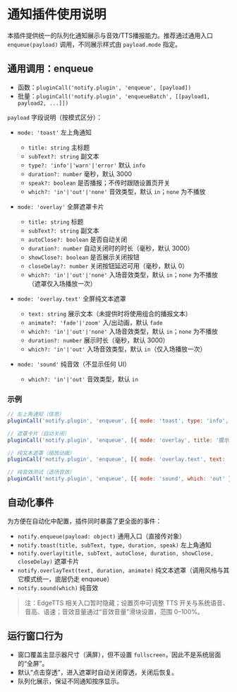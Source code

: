 # 通知插件使用说明

本插件提供统一的队列化通知展示与音效/TTS播报能力。推荐通过通用入口 `enqueue(payload)` 调用，不同展示样式由 `payload.mode` 指定。

## 通用调用：enqueue

- 函数：`pluginCall('notify.plugin', 'enqueue', [payload])`
- 批量：`pluginCall('notify.plugin', 'enqueueBatch', [[payload1, payload2, ...]])`

`payload` 字段说明（按模式区分）：

- `mode: 'toast'` 左上角通知
  - `title: string` 主标题
  - `subText?: string` 副文本
  - `type?: 'info'|'warn'|'error'` 默认 `info`
  - `duration?: number` 毫秒，默认 3000
  - `speak?: boolean` 是否播报；不传时跟随设置页开关
  - `which?: 'in'|'out'|'none'` 音效类型，默认 `in`；`none` 为不播放

- `mode: 'overlay'` 全屏遮罩卡片
  - `title: string` 标题
  - `subText?: string` 副文本
  - `autoClose?: boolean` 是否自动关闭
  - `duration?: number` 自动关闭时的时长（毫秒，默认 3000）
  - `showClose?: boolean` 是否展示关闭按钮
  - `closeDelay?: number` 关闭按钮延迟可用（毫秒，默认 0）
  - `which?: 'in'|'out'|'none'` 入场音效类型，默认 `in`；`none` 为不播放（遮罩仅入场播放一次）

- `mode: 'overlay.text'` 全屏纯文本遮罩
  - `text: string` 展示文本（未提供时将使用组合的播报文本）
  - `animate?: 'fade'|'zoom'` 入/出动画，默认 `fade`
  - `which?: 'in'|'out'|'none'` 入场音效类型，默认 `in`；`none` 为不播放
  - `duration?: number` 展示时长（毫秒，默认 3000）
  - `which?: 'in'|'out'` 入场音效类型，默认 `in`（仅入场播放一次）

- `mode: 'sound'` 纯音效（不显示任何 UI）
  - `which?: 'in'|'out'` 音效类型，默认 `in`

### 示例

```js
// 左上角通知（信息）
pluginCall('notify.plugin', 'enqueue', [{ mode: 'toast', type: 'info', title: '信息通知', subText: '这是一个示例', duration: 2500 }]);

// 遮罩卡片（自动关闭）
pluginCall('notify.plugin', 'enqueue', [{ mode: 'overlay', title: '提示', subText: '即将开始', autoClose: true, duration: 3000 }]);

// 纯文本遮罩（缩放动画）
pluginCall('notify.plugin', 'enqueue', [{ mode: 'overlay.text', text: '请安静', animate: 'zoom', duration: 2000 }]);

// 纯音效测试（退场音效）
pluginCall('notify.plugin', 'enqueue', [{ mode: 'sound', which: 'out' }]);
```

## 自动化事件

为方便在自动化中配置，插件同时暴露了更全面的事件：

- `notify.enqueue(payload: object)` 通用入口（直接传对象）
- `notify.toast(title, subText, type, duration, speak)` 左上角通知
- `notify.overlay(title, subText, autoClose, duration, showClose, closeDelay)` 遮罩卡片
- `notify.overlayText(text, duration, animate)` 纯文本遮罩（调用风格与其它模式统一，底层仍走 enqueue）
- `notify.sound(which)` 纯音效

> 注：EdgeTTS 相关入口暂时隐藏；设置页中可调整 TTS 开关与系统语音、音高、语速；音效音量通过“音效音量”滑块设置，范围 0–100%。

## 运行窗口行为

- 窗口覆盖主显示器尺寸（满屏），但不设置 `fullscreen`，因此不是系统层面的“全屏”。
- 默认“点击穿透”，进入遮罩时自动关闭穿透，关闭后恢复。
- 队列化展示，保证不同通知按序显示。